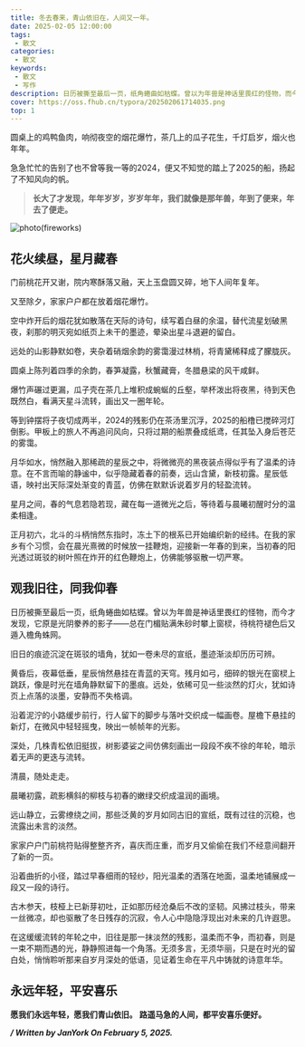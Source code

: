 ```yaml
---
title: 冬去春来，青山依旧在，人间又一年。
date: 2025-02-05 12:00:00
tags:
 - 散文
categories:
 - 散文
keywords:
 - 散文
 - 写作
description: 日历被撕至最后一页，纸角蜷曲如枯蝶。曾以为年兽是神话里畏红的怪物，而今才发现，它原是光阴豢养的影子——总在门楣贴满朱砂时攀上窗棂，待桃符褪色后又遁入檐角蛛网。
cover: https://oss.fhub.cn/typora/202502061714035.png
top: 1
---
```


圆桌上的鸡鸭鱼肉，响彻夜空的烟花爆竹，茶几上的瓜子花生，千灯启岁，烟火也年年。

急急忙忙的告别了也不曾等我一等的2024，便又不知觉的踏上了2025的船，扬起了不知风向的帆。

> **长大了才发现，年年岁岁，岁岁年年，我们就像是那年兽，年到了便来，年去了便走。**

![photo(fireworks)](https://oss.fhub.cn/typora/202502061714035.png)

## 花火续昼，星月藏春

门前桃花开又谢，院内寒酥落又融，天上玉盘圆又碎，地下人间年复年。

又至除夕，家家户户都在放着烟花爆竹。

空中炸开后的烟花犹如散落在天际的诗句，续写着白昼的余温，替代流星划破黑夜，刹那的明灭宛如纸页上未干的墨迹，晕染出星斗退避的留白。

远处的山影静默如卷，夹杂着硝烟余韵的雾霭漫过林梢，将青黛稀释成了朦胧灰。

圆桌上陈列着四季的余韵，春笋凝露，秋蟹藏膏，冬腊悬梁的风干咸鲜。

爆竹声碾过更漏，瓜子壳在茶几上堆积成蜿蜒的丘壑，举杯泼出将夜黑，待到天色既然白，看满天星斗流转，画出又一圈年轮。  

等到钟摆将子夜切成两半，2024的残影仍在茶汤里沉浮，2025的船橹已搅碎河灯倒影。甲板上的旅人不再追问风向，只将过期的船票叠成纸鸢，任其坠入身后苍茫的雾霭。  

月华如水，悄然融入那稀疏的星辰之中，将微微亮的黑夜装点得似乎有了温柔的诗意。在不言而喻的静谧中，似乎隐藏着春的前奏，远山含黛，新枝初露。星辰低语，映衬出天际深处渐变的青蓝，仿佛在默默诉说着岁月的轻盈流转。

星月之间，春的气息若隐若现，藏在每一道微光之后，等待着与晨曦初醒时分的温柔相逢。

正月初六，北斗的斗柄悄然东指时，冻土下的根系已开始编织新的经纬。在我的家乡有个习惯，会在晨光熹微的时候放一挂鞭炮，迎接新一年春的到来，当初春的阳光透过斑驳的树叶照在炸开的红色鞭炮上，仿佛能够驱散一切严寒。

## 观我旧往，同我仰春

日历被撕至最后一页，纸角蜷曲如枯蝶。曾以为年兽是神话里畏红的怪物，而今才发现，它原是光阴豢养的影子——总在门楣贴满朱砂时攀上窗棂，待桃符褪色后又遁入檐角蛛网。

旧日的痕迹沉淀在斑驳的墙角，犹如一卷未尽的宣纸，墨迹渐淡却历历可辨。

黄昏后，夜幕低垂，星辰悄然悬挂在青蓝的天穹。残月如弓，细碎的银光在窗棂上跳跃，像是时光在墙角静默留下的墨痕。远处，依稀可见一些淡然的灯火，犹如诗页上点落的淡墨，安静而不失格调。

沿着泥泞的小路缓步前行，行人留下的脚步与落叶交织成一幅画卷。屋檐下悬挂的新灯，在微风中轻轻摇曳，映出一帧帧年的光影。

深处，几株青松依旧挺拔，树影婆娑之间仿佛刻画出一段段不疾不徐的年轮，暗示着无声的更迭与流转。

清晨，随处走走。

晨曦初露，疏影横斜的柳枝与初春的嫩绿交织成温润的画境。

远山静立，云雾缭绕之间，那些泛黄的岁月如同古旧的宣纸，既有过往的沉稳，也流露出未言的淡然。

家家户户门前桃符贴得整整齐齐，喜庆而庄重，而岁月又偷偷在我们不经意间翻开了新的一页。

沿着曲折的小径，踏过早春细雨的轻纱，阳光温柔的洒落在地面，温柔地铺展成一段又一段的诗行。

古木参天，枝桠上已新芽初吐，正如那历经沧桑后不改的坚韧。风拂过枝头，带来一丝微凉，却也驱散了冬日残存的沉寂，令人心中隐隐浮现出对未来的几许遐思。

在这缓缓流转的年轮之中，旧往是那一抹淡然的残影，温柔而不争，而初春，则是一束不期而遇的光，静静照进每一个角落。无须多言，无须华丽，只是在时光的留白处，悄悄聆听那来自岁月深处的低语，见证着生命在平凡中铸就的诗意年华。

## 永远年轻，平安喜乐

**愿我们永远年轻，愿我们青山依旧。**
**路遥马急的人间，都平安喜乐便好。**

***/ Written by JanYork On February 5, 2025.***
